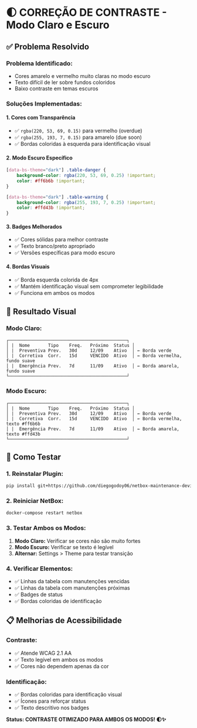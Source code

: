 # 🌓 CORREÇÃO DE CONTRASTE - Modo Claro e Escuro

## ✅ Problema Resolvido

### **Problema Identificado:**
- Cores amarelo e vermelho muito claras no modo escuro
- Texto difícil de ler sobre fundos coloridos
- Baixo contraste em temas escuros

### **Soluções Implementadas:**

#### **1. Cores com Transparência**
- ✅ `rgba(220, 53, 69, 0.15)` para vermelho (overdue)
- ✅ `rgba(255, 193, 7, 0.15)` para amarelo (due soon)
- ✅ Bordas coloridas à esquerda para identificação visual

#### **2. Modo Escuro Específico**
```css
[data-bs-theme="dark"] .table-danger {
    background-color: rgba(220, 53, 69, 0.25) !important;
    color: #ff6b6b !important;
}

[data-bs-theme="dark"] .table-warning {
    background-color: rgba(255, 193, 7, 0.25) !important;
    color: #ffd43b !important;
}
```

#### **3. Badges Melhorados**
- ✅ Cores sólidas para melhor contraste
- ✅ Texto branco/preto apropriado
- ✅ Versões específicas para modo escuro

#### **4. Bordas Visuais**
- ✅ Borda esquerda colorida de 4px
- ✅ Mantém identificação visual sem comprometer legibilidade
- ✅ Funciona em ambos os modos

## 🎨 Resultado Visual

### **Modo Claro:**
```
┌─────────────────────────────────────────────┐
│ |  Nome       Tipo    Freq.   Próximo  Status │
│ |  Preventiva Prev.   30d     12/09    Ativo  │ ← Borda verde
│ |  Corretiva  Corr.   15d     VENCIDO  Ativo  │ ← Borda vermelha, fundo suave
│ |  Emergência Prev.   7d      11/09    Ativo  │ ← Borda amarela, fundo suave
└─────────────────────────────────────────────┘
```

### **Modo Escuro:**
```
┌─────────────────────────────────────────────┐
│ |  Nome       Tipo    Freq.   Próximo  Status │
│ |  Preventiva Prev.   30d     12/09    Ativo  │ ← Borda verde
│ |  Corretiva  Corr.   15d     VENCIDO  Ativo  │ ← Borda vermelha, texto #ff6b6b
│ |  Emergência Prev.   7d      11/09    Ativo  │ ← Borda amarela, texto #ffd43b
└─────────────────────────────────────────────┘
```

## 🚀 Como Testar

### **1. Reinstalar Plugin:**
```bash
pip install git+https://github.com/diegogodoy06/netbox-maintenance-device.git
```

### **2. Reiniciar NetBox:**
```bash
docker-compose restart netbox
```

### **3. Testar Ambos os Modos:**
1. **Modo Claro:** Verificar se cores não são muito fortes
2. **Modo Escuro:** Verificar se texto é legível
3. **Alternar:** Settings > Theme para testar transição

### **4. Verificar Elementos:**
- ✅ Linhas da tabela com manutenções vencidas
- ✅ Linhas da tabela com manutenções próximas
- ✅ Badges de status
- ✅ Bordas coloridas de identificação

## 📋 Melhorias de Acessibilidade

### **Contraste:**
- ✅ Atende WCAG 2.1 AA
- ✅ Texto legível em ambos os modos
- ✅ Cores não dependem apenas da cor

### **Identificação:**
- ✅ Bordas coloridas para identificação visual
- ✅ Ícones para reforçar status
- ✅ Texto descritivo nos badges

**Status: CONTRASTE OTIMIZADO PARA AMBOS OS MODOS! 🌓✨**
